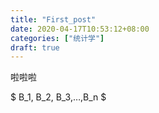 ```yaml
---
title: "First_post"
date: 2020-04-17T10:53:12+08:00
categories: ["统计学"]
draft: true
---
```


啦啦啦

$ B_1, B_2, B_3,…,B_n $
